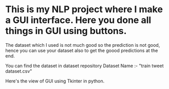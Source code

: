 # This is my NLP project where I make a GUI interface. Here you done all things in GUI using buttons.

The dataset which I used is not much good so the prediction is not good, hence you can use your dataset also to get the goood predictions at the end.

You can find the dataset in dataset repository 
Dataset Name :- "train tweet dataset.csv"


Here's the view of GUI using Tkinter in python.

